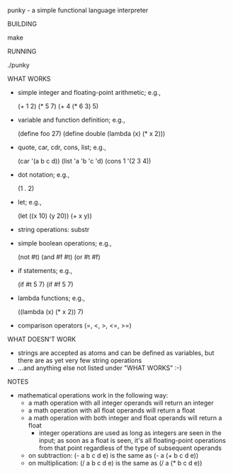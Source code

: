 punky - a simple functional language interpreter

BUILDING

make

RUNNING

./punky

WHAT WORKS

* simple integer and floating-point arithmetic; e.g.,

  (+ 1 2)
  (* 5 7)
  (+ 4 (* 6 3) 5)

* variable and function definition; e.g.,

  (define foo 27)
  (define double (lambda (x) (* x 2)))

* quote, car, cdr, cons, list; e.g.,

  (car '(a b c d))
  (list 'a 'b 'c 'd)
  (cons 1 '(2 3 4))

* dot notation; e.g.,

  (1 . 2)

* let; e.g.,

  (let ((x 10) (y 20)) (+ x y))

* string operations: substr

* simple boolean operations; e.g.,

  (not #t)
  (and #f #t)
  (or #t #f)

* if statements; e.g.,

  (if #t 5 7)
  (if #f 5 7)

* lambda functions; e.g.,

  ((lambda (x) (* x 2)) 7)

* comparison operators (=, <, >, <=, >=)

WHAT DOESN'T WORK

* strings are accepted as atoms and can be defined as variables, but there
  are as yet very few string operations
* ...and anything else not listed under "WHAT WORKS" :-)

NOTES

* mathematical operations work in the following way:
  * a math operation with all integer operands will return an integer
  * a math operation with all float operands will return a float
  * a math operation with both integer and float operands will return a float
    * integer operations are used as long as integers are seen in the input;
      as soon as a float is seen, it's all floating-point operations from that
      point regardless of the type of subsequent operands
  * on subtraction: (- a b c d e) is the same as (- a (+ b c d e))
  * on multiplication: (/ a b c d e) is the same as (/ a (* b c d e))

